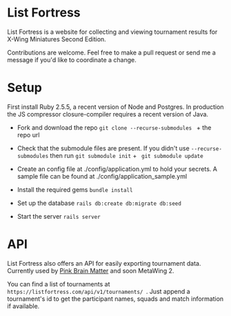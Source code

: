 # List Fortress


List Fortress is a website for collecting and viewing tournament results for X-Wing Miniatures Second Edition.

Contributions are welcome. Feel free to make a pull request or send me a message if you'd like to coordinate a change.


# Setup 

First install Ruby 2.5.5, a recent version of Node and Postgres. In production the JS compressor closure-compiler requires a recent version of Java. 

* Fork and download the repo `git clone --recurse-submodules ` + the repo url

* Check that the submodule files are present. If you didn't use `--recurse-submodules` then run `git submodule init` + ` git submodule update`

* Create an config file at ./config/application.yml to hold your secrets. A sample file can be found at ./config/application_sample.yml

* Install the required gems `bundle install`

* Set up the database `rails db:create db:migrate db:seed`

* Start the server `rails server`


# API

List Fortress also offers an API for easily exporting tournament data. Currently used by [Pink Brain Matter](https://pinksquadron.dk/pbm/) and soon MetaWing 2.

You can find a list of tournaments at `https://listfortress.com/api/v1/tournaments/ `. Just append a tournament's id to get the participant names, squads and match information if available. 